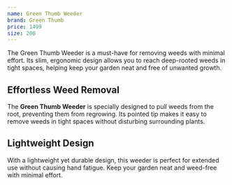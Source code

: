 ```yaml
---
name: Green Thumb Weeder
brand: Green Thumb
price: 1499
size: 200
---
```


The Green Thumb Weeder is a must-have for removing weeds with minimal effort. Its slim, ergonomic design allows you to reach deep-rooted weeds in tight spaces, helping keep your garden neat and free of unwanted growth.

## Effortless Weed Removal  

The **Green Thumb Weeder** is specially designed to pull weeds from the root, preventing them from regrowing. Its pointed tip makes it easy to remove weeds in tight spaces without disturbing surrounding plants.

## Lightweight Design  

With a lightweight yet durable design, this weeder is perfect for extended use without causing hand fatigue. Keep your garden neat and weed-free with minimal effort.
